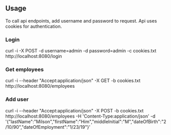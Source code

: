 ## Usage
To call api endpoints, add username and password to request. Api uses cookies for authentication.
### Login
curl -i -X POST -d username=admin -d password=admin -c cookies.txt http://localhost:8080/login
### Get employees
curl -i --header "Accept:application/json" -X GET -b cookies.txt http://localhost:8080/employees
###  Add user
curl -i --header "Accept:application/json" -X POST -b cookies.txt http://localhost:8080/employees -H 'Content-Type:application/json' -d '{"lastName":"Milson","firstName":"Him","middleInitial":"M","dateOfBirth":"2/10/90","dateOfEmployment":"1/23/19"}'
